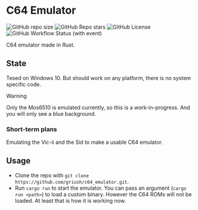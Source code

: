 # C64 Emulator
![GitHub repo size](https://img.shields.io/github/repo-size/griush/c64_emulator)
![GitHub Repo stars](https://img.shields.io/github/stars/griush/c64_emulator?color=green)
![GitHub License](https://img.shields.io/github/license/griush/c64_emulator?style=flat&color=green)
![GitHub Workflow Status (with event)](https://img.shields.io/github/actions/workflow/status/griush/c64_emulator/.github%2Fworkflows%2Frust.yml)

C64 emulator made in Rust.
## State
Tesed on Windows 10. But should work on any platform, there is no system specific code.
> [!WARNING]
> Only the Mos6510 is emulated currently, so this is a work-in-progress.
> And you will only see a blue background.
### Short-term plans
Emulating the Vic-ii and the Sid to make a usable C64 emulator.

## Usage
- Clone the repo with `git clone https://github.com/griush/c64_emulator.git`.
- Run `cargo run` to start the emulator. You can pass an argument (`cargo run <path>`) to load a custom binary. However the C64 ROMs will not be loaded. At least that is how it is working now.
